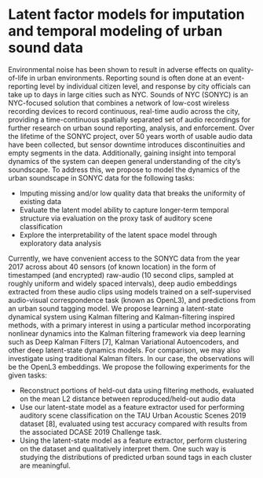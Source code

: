 Latent factor models for imputation and temporal modeling of urban sound data
=============================================================================

Environmental noise has been shown to result in adverse effects on quality-of-life in urban environments. Reporting sound is often done at an event-reporting level by individual citizen level, and response by city officials can take up to days in large cities such as NYC. Sounds of NYC (SONYC) is an NYC-focused solution that combines a network of low-cost wireless recording devices to record continuous, real-time audio across the city, providing a time-continuous spatially separated set of audio recordings for further research on urban sound reporting, analysis, and enforcement. Over the lifetime of the SONYC project, over 50 years worth of usable audio data have been collected, but sensor downtime introduces discontinuities and empty segments in the data. Additionally, gaining insight into temporal dynamics of the system can deepen general understanding of the city’s soundscape. To address this, we propose to model the dynamics of the urban soundscape in SONYC data for the following tasks:
* Imputing missing and/or low quality data that breaks the uniformity of existing data
* Evaluate the latent model ability to capture longer-term temporal structure via evaluation on the proxy task of auditory scene classification
* Explore the interpretability of the latent space model through exploratory data analysis

Currently, we have convenient access to the SONYC data from the year 2017 across about 40 sensors (of known location) in the form of timestamped (and encrypted) raw-audio (10 second clips, sampled at roughly uniform and widely spaced intervals), deep audio embeddings extracted from these audio clips using models trained on a self-supervised audio-visual correspondence task (known as OpenL3), and predictions from an urban sound tagging model. We propose learning a latent-state dynamical system using Kalman filtering and Kalman-filtering inspired methods, with a primary interest in using a particular method incorporating nonlinear dynamics into the Kalman filtering framework via deep learning such as Deep Kalman Filters [7], Kalman Variational Autoencoders, and other deep latent-state dynamics models. For comparison, we may also investigate using traditional Kalman filters. In our case, the observations will be the OpenL3 embeddings. We propose the following experiments for the given tasks:
* Reconstruct portions of held-out data using filtering methods, evaluated on the mean L2 distance between reproduced/held-out audio data
* Use our latent-state model as a feature extractor used for performing auditory scene classification on the TAU Urban Acoustic Scenes 2019 dataset [8], evaluated using test accuracy compared with results from the associated DCASE 2019 Challenge task.
* Using the latent-state model as a feature extractor, perform clustering on the dataset and qualitatively interpret them. One such way is studying the distributions of predicted urban sound tags in each cluster are meaningful.


